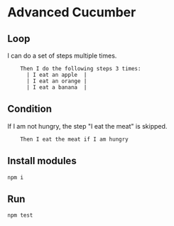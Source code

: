 # Advanced Cucumber

## Loop

I can do a set of steps multiple times.

```
    Then I do the following steps 3 times:
      | I eat an apple  |
      | I eat an orange |
      | I eat a banana  |
```

## Condition

If I am not hungry, the step "I eat the meat" is skipped.

```
    Then I eat the meat if I am hungry
```

## Install modules

```
npm i
```

## Run

```
npm test
```
